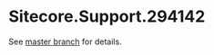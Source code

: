 # Sitecore.Support.294142

See [master branch](https://github.com/sitecoresupport/Sitecore.Support.294142) for details.